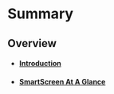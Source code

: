 
# Summary



## Overview
 
 * #### [Introduction](overview/README.md)
 * #### [SmartScreen At A Glance](overview/preface.md)
 



